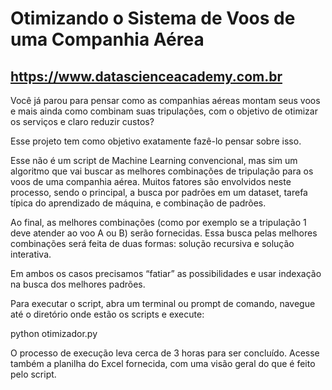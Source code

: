 # Otimizando o Sistema de Voos de uma Companhia Aérea
## https://www.datascienceacademy.com.br

Você já parou para pensar como as companhias aéreas montam seus voos e mais ainda como combinam suas tripulações, com o objetivo de otimizar os serviços e claro reduzir custos?

Esse projeto tem como objetivo exatamente fazê-lo pensar sobre isso. 

Esse não é um script de Machine Learning convencional, mas sim um algoritmo que vai buscar as melhores combinações de tripulação para os voos de uma companhia aérea. 
Muitos fatores são envolvidos neste processo, sendo o principal, a busca por  padrões  em  um  dataset,  tarefa  típica  do  aprendizado  de  máquina,  e combinação de padrões. 

Ao final, as melhores combinações (como por exemplo se a tripulação 1 deve atender ao voo A ou B) serão fornecidas.
Essa  busca  pelas  melhores  combinações  será  feita  de  duas  formas:  solução recursiva  e  solução  interativa. 

Em  ambos  os  casos  precisamos  “fatiar”  as possibilidades e usar indexação na busca dos melhores padrões.

Para executar o script, abra um terminal ou prompt de comando, navegue até o diretório onde estão os scripts e execute:

python otimizador.py

O processo de execução leva cerca de 3 horas para ser concluído. Acesse também a planilha do Excel fornecida, com uma visão geral do que é feito pelo script.
